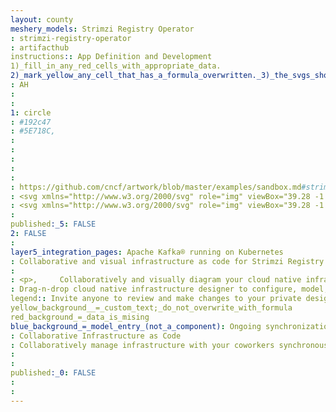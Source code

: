 ```yaml
---
layout: county 
meshery_models: Strimzi Registry Operator
: strimzi-registry-operator
: artifacthub
instructions:: App Definition and Development
1)_fill_in_any_red_cells_with_appropriate_data.
2)_mark_yellow_any_cell_that_has_a_formula_overwritten._3)_the_svgs_shouldn't_have_xml_header_they_are_added_programmatically_through_workflows: Streaming & Messaging
: AH
: 
: 
1: circle
: #192c47
: #5E718C, 
: 
: 
: 
: 
: 
: https://github.com/cncf/artwork/blob/master/examples/sandbox.md#strimzi-logos
: <svg xmlns="http://www.w3.org/2000/svg" role="img" viewBox="39.28 -1.97 281.94 323.44"><defs><linearGradient id="b" x1="-202.908" x2="-202.212" y1="-1.633" y2="-1.633" gradientTransform="rotate(64.94 -61021.575 94340.097) scale(594.10366)" gradientUnits="userSpaceOnUse"><stop offset="0" stop-color="#fff"/><stop offset="1" stop-color="#54bad8"/></linearGradient><clipPath id="a"><path fill="none" d="M183.91572 115.62933c-5.54817 7.11267-70.98378 22.98967-123.25192 46.53995v66.835l119.67377 69.09356 119.67379-69.09356v-13.88295a725.85637 725.85637 0 0 0-75.80815-10.22219c-105.26657-9.09661-7.79661-29.89085 36.3892-67.17C304.7791 100.44916 113.73735 89.235 113.73735 89.235s77.97583 16.39764 70.17832 26.39429"/></clipPath></defs><path fill="#192c47" d="M180.33827 4.32553L45.59879 82.11689v155.58548L180.33827 315.493l134.74018-77.79136V82.11689z"/><g clip-path="url(#a)"><path fill="url(#b)" d="M183.91572 115.62933c-5.54817 7.11267-70.98378 22.98967-123.25192 46.53995v66.835l119.67377 69.09356 119.67379-69.09356v-13.88295a725.85637 725.85637 0 0 0-75.80815-10.22219c-105.26657-9.09661-7.79661-29.89085 36.3892-67.17C304.7791 100.44916 113.73735 89.235 113.73735 89.235s77.97583 16.39764 70.17832 26.39429"/></g></svg>
: <svg xmlns="http://www.w3.org/2000/svg" role="img" viewBox="39.28 -1.97 281.94 323.44"><path fill="#fff" d="M180.33826 4.32553L45.59882 82.11691v155.58545L180.33826 315.493l134.74017-77.79132V82.11691zm119.67309 224.67871l-119.67376 69.09357-119.67377-69.09357v-66.835C112.932 138.619 178.36755 122.742 183.91571 115.6293l-.00006-.00006c7.79755-9.99664-70.17828-26.39424-70.17828-26.39424s191.04174 11.21418 146.855 48.49421c-44.18579 37.27911-141.65576 58.07336-36.38922 67.17a725.85543 725.85543 0 0 1 75.80816 10.22217z"/></svg>
: 
published:_5: FALSE
2: FALSE
: 
layer5_integration_pages: Apache Kafka® running on Kubernetes
: Collaborative and visual infrastructure as code for Strimzi Registry Operator
: 
: <p>,     Collaboratively and visually diagram your cloud native infrastructure with GitOps-style pipeline integration. Design, test, and manage configuration your Kubernetes-based, containerized applications as a visual topology., </p>, <p>,     Looking for best practice cloud native design and deployment best practices? Choose from thousands of pre-built components in MeshMap. Choose from hundreds of ready-made design patterns by importing templates from Meshery Catalog or use our low code designer, MeshMap, to create and deploy your own cloud native infrastructure designs., </p>
: Drag-n-drop cloud native infrastructure designer to configure, model, and deploy your workloads.
legend:: Invite anyone to review and make changes to your private designs.
yellow_background__=_custom_text;_do_not_overwrite_with_formula
red_background_=_data_is_mising
blue_background_=_model_entry_(not_a_component): Ongoing synchronization of Kubernetes configuration and changes across any number of clusters.
: Collaborative Infrastructure as Code
: Collaboratively manage infrastructure with your coworkers synchronously sharing the same designs.
: 
: 
published:_0: FALSE
: 
: 
---
```

